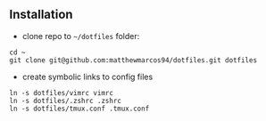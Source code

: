 ## Installation

* clone repo to `~/dotfiles` folder:

```
cd ~
git clone git@github.com:matthewmarcos94/dotfiles.git dotfiles
```

* create symbolic links to config files

```
ln -s dotfiles/vimrc vimrc
ln -s dotfiles/.zshrc .zshrc
ln -s dotfiles/tmux.conf .tmux.conf
```
